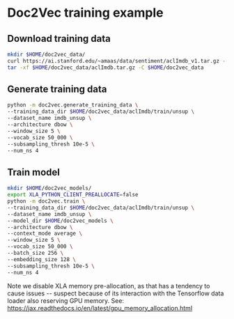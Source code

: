 # Doc2Vec training example

## Download training data

```bash
mkdir $HOME/doc2vec_data/
curl https://ai.stanford.edu/~amaas/data/sentiment/aclImdb_v1.tar.gz --output $HOME/doc2vec_data/aclImdb.tar.gz
tar -xf $HOME/doc2vec_data/aclImdb.tar.gz -C $HOME/doc2vec_data
```

## Generate training data

```bash
python -m doc2vec.generate_training_data \
--training_data_dir $HOME/doc2vec_data/aclImdb/train/unsup \
--dataset_name imdb_unsup \
--architecture dbow \
--window_size 5 \
--vocab_size 50_000 \
--subsampling_thresh 10e-5 \
--num_ns 4
```

## Train model

```bash
mkdir $HOME/doc2vec_models/
export XLA_PYTHON_CLIENT_PREALLOCATE=false
python -m doc2vec.train \
--training_data_dir $HOME/doc2vec_data/aclImdb/train/unsup \
--dataset_name imdb_unsup \
--model_dir $HOME/doc2vec_models \
--architecture dbow \
--context_mode average \
--window_size 5 \
--vocab_size 50_000 \
--batch_size 256 \
--embedding_size 128 \
--subsampling_thresh 10e-5 \
--num_ns 4
```

Note we disable XLA memory pre-allocation, as that has a tendency to cause issues -- suspect because of its interaction 
with the Tensorflow data loader also reserving GPU memory. See: https://jax.readthedocs.io/en/latest/gpu_memory_allocation.html 